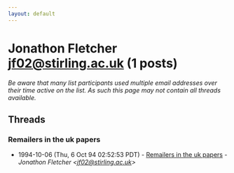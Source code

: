 ```yaml
---
layout: default
---
```


# Jonathon Fletcher <jf02@stirling.ac.uk> (1 posts)

_Be aware that many list participants used multiple email addresses over their time active on the list. As such this page may not contain all threads available._

## Threads

### Remailers in the uk papers
+ 1994-10-06 (Thu, 6 Oct 94 02:52:53 PDT) - [Remailers in the uk papers](/archive/1994/10/339788effd3210649a54a6ac100d336dbbb9d3bfd3631ea308454b4e34c7ac54) - _Jonathon Fletcher \<jf02@stirling.ac.uk\>_

